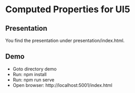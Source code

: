 # Computed Properties for UI5

## Presentation
You find the presentation under presentation/index.html.

## Demo
* Goto directory demo
* Run: npm install
* Run: npm run serve
* Open browser: http://localhost:5001/index.html
